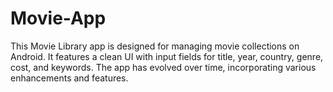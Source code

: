 # Movie-App
This Movie Library app is designed for managing movie collections on Android. It features a clean UI with input fields for title, year, country, genre, cost, and keywords. The app has evolved over time, incorporating various enhancements and features.
